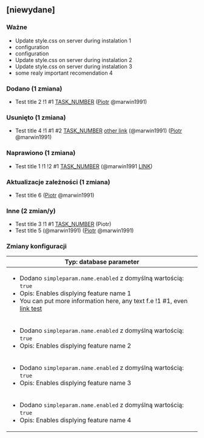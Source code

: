 <!-- @formatter:off -->
<!-- noinspection -->
<!-- Prevents auto format, for JetBrains IDE File > Settings > Editor > Code Style (Formatter Tab) > Turn formatter on/off with markers in code comments  -->

<!-- This file is automatically generate by logchange tool 🌳 🪓 => 🪵 -->
<!-- Visit https://github.com/logchange/logchange and leave a star 🌟 -->
<!-- !!! ⚠️ DO NOT MODIFY THIS FILE, YOUR CHANGES WILL BE LOST ⚠️ !!! -->


[niewydane]
-----------

### Ważne

- Update style.css on server during instalation 1
- configuration
- configuration
- Update style.css on server during instalation 2
- Update style.css on server during instalation 3
- some realy important recomendation 4

### Dodano (1 zmiana)

- Test title 2 !1 #1 [TASK_NUMBER](https://www.google.pl) ([Piotr](https://github.com/marwin1991) @marwin1991)

### Usunięto (1 zmiana)

- Test title 4 !1 #1 #2 [TASK_NUMBER](https://www.google.pl) [other link](https://www.google.pl) (@marwin1991) ([Piotr](https://github.com/marwin1991) @marwin1991)

### Naprawiono (1 zmiana)

- Test title 1 !1 !2 #1 [TASK_NUMBER](https://www.google.pl) (@marwin1991 [LINK](https://github.com/marwin1991))

### Aktualizacje zależności (1 zmiana)

- Test title 6 ([Piotr](https://github.com/marwin1991) @marwin1991)

### Inne (2 zmian/y)

- Test title 3 !1 #1 [TASK_NUMBER](https://www.google.pl) (Piotr)
- Test title 5 (@marwin1991) ([Piotr](https://github.com/marwin1991) @marwin1991)

### Zmiany konfiguracji

| Typ: database parameter                                                                                                                                                                                                             |
| ----------------------------------------------------------------------------------------------------------------------------------------------------------------------------------------------------------------------------------- |
| <ul><li>Dodano `simpleparam.name.enabled` z domyślną wartością: `true`</li><li>Opis: Enables displying feature name 1</li><li>You can put more information here, any text f.e !1 #1, even [link test](https://google.com)</li></ul> |
| <ul><li>Dodano `simpleparam.name.enabled` z domyślną wartością: `true`</li><li>Opis: Enables displying feature name 2</li></ul>                                                                                                     |
| <ul><li>Dodano `simpleparam.name.enabled` z domyślną wartością: `true`</li><li>Opis: Enables displying feature name 3</li></ul>                                                                                                     |
| <ul><li>Dodano `simpleparam.name.enabled` z domyślną wartością: `true`</li><li>Opis: Enables displying feature name 4</li></ul>                                                                                                     |


